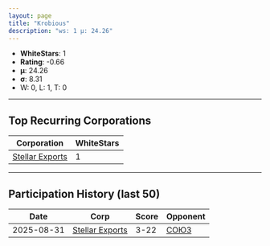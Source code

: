 ```yaml
---
layout: page
title: "Krobious"
description: "ws: 1 μ: 24.26"
---
```

- **WhiteStars**: 1
- **Rating**: -0.66
- **μ**: 24.26  
- **σ**: 8.31
- W: 0, L: 1, T: 0

---

## Top Recurring Corporations

| Corporation | WhiteStars |
| --- | --- |
| [Stellar Exports](https://ws.tsl.rocks/corp/44e91582df527f0e9d3977b4c713db38b9c73a98e95ba353eccdcc601e64d027/) | 1 |

---

## Participation History (last 50)

| Date | Corp | Score | Opponent |
| --- | --- | --- | --- |
| 2025-08-31 | [Stellar Exports](https://ws.tsl.rocks/corp/44e91582df527f0e9d3977b4c713db38b9c73a98e95ba353eccdcc601e64d027/) | 3-22 | [СОЮЗ](https://ws.tsl.rocks/corp/068cec010bfee0723895562d4bf580b93628758a762b6918d384fef632d281ab/) |